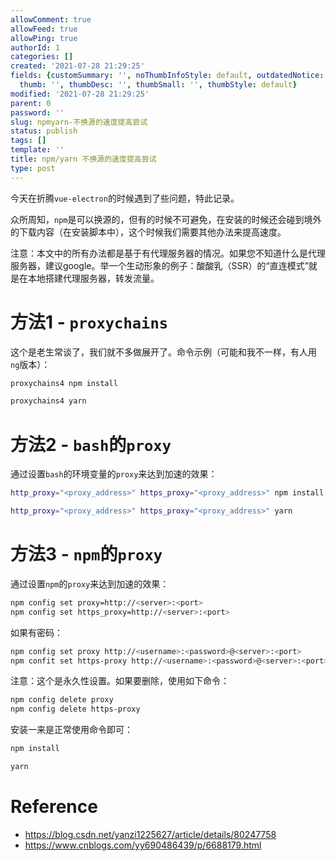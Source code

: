 ```yaml
---
allowComment: true
allowFeed: true
allowPing: true
authorId: 1
categories: []
created: '2021-07-28 21:29:25'
fields: {customSummary: '', noThumbInfoStyle: default, outdatedNotice: 'no', reprint: standard,
  thumb: '', thumbDesc: '', thumbSmall: '', thumbStyle: default}
modified: '2021-07-28 21:29:25'
parent: 0
password: ''
slug: npmyarn-不换源的速度提高尝试
status: publish
tags: []
template: ''
title: npm/yarn 不换源的速度提高尝试
type: post
---
```

今天在折腾`vue-electron`的时候遇到了些问题，特此记录。

众所周知，`npm`是可以换源的，但有的时候不可避免，在安装的时候还会碰到境外的下载内容（在安装脚本中），这个时候我们需要其他办法来提高速度。

注意：本文中的所有办法都是基于有代理服务器的情况。如果您不知道什么是代理服务器，建议google。举一个生动形象的例子：酸酸乳（SSR）的“直连模式”就是在本地搭建代理服务器，转发流量。

# 方法1 - `proxychains`

这个是老生常谈了，我们就不多做展开了。命令示例（可能和我不一样，有人用`ng`版本）：

```bash
proxychains4 npm install
```

```bash
proxychains4 yarn
```

# 方法2 - `bash`的`proxy`

通过设置`bash`的环境变量的`proxy`来达到加速的效果：

```bash
http_proxy="<proxy_address>" https_proxy="<proxy_address>" npm install
```

```bash
http_proxy="<proxy_address>" https_proxy="<proxy_address>" yarn
```

# 方法3 - `npm`的`proxy`

通过设置`npm`的`proxy`来达到加速的效果：

```bash
npm config set proxy=http://<server>:<port>
npm config set https_proxy=http://<server>:<port>
```

如果有密码：

```bash
npm config set proxy http://<username>:<password>@<server>:<port>
npm confit set https-proxy http://<username>:<password>@<server>:<port>
```

注意：这个是永久性设置。如果要删除，使用如下命令：

```bash
npm config delete proxy
npm config delete https-proxy
```

安装一来是正常使用命令即可：

```bash
npm install
```

```bash
yarn
```

# Reference

- https://blog.csdn.net/yanzi1225627/article/details/80247758
- https://www.cnblogs.com/yy690486439/p/6688179.html
